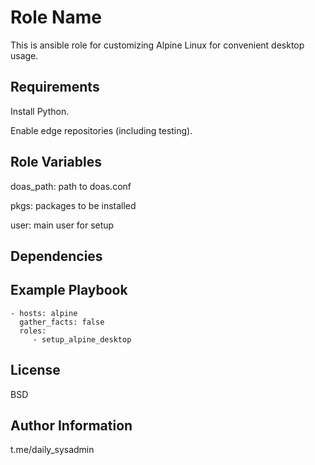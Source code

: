 Role Name
=========
This is ansible role for customizing Alpine Linux for convenient desktop usage.

Requirements
------------

Install Python.

Enable edge repositories (including testing).

Role Variables
--------------

doas_path: path to doas.conf

pkgs: packages to be installed

user: main user for setup

Dependencies
------------

Example Playbook
----------------

    - hosts: alpine
	  gather_facts: false
      roles:
         - setup_alpine_desktop

License
-------

BSD

Author Information
------------------

t.me/daily_sysadmin

